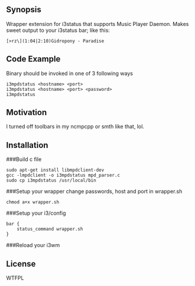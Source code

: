 ## Synopsis

Wrapper extension for i3status that supports Music Player Daemon. Makes sweet output to your i3status bar; like this: 
```
[>rz\](1:04|2:10)Gidropony - Paradise
```

## Code Example

Binary should be invoked in one of 3 following ways
```
i3mpdstatus <hostname> <port>
i3mpdstatus <hostname> <port> <password>
i3mpdstatus
```

## Motivation

I turned off toolbars in my ncmpcpp or smth like that, lol.

## Installation
###Build c file
```
sudo apt-get install libmpdclient-dev
gcc -lmpdclient -o i3mpdstatus mpd_parser.c
sudo cp i3mpdstatus /usr/local/bin
```
###Setup your wrapper
change passwords, host and port in wrapper.sh
```
chmod a+x wrapper.sh
```

###Setup your i3/config

```
bar {
    status_command wrapper.sh
}
```
###Reload your i3wm

## License
WTFPL
